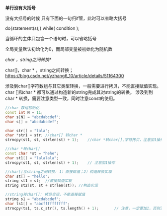 **单行没有大括号**

没有大括号的时候 只有下面的一句归if管，此时可以省略大括号

do{statement(s);} while( condition );

当循环的主体只包含一个语句时，可以省略括号

全局变量默认初始化为0，而局部变量被初始化为随机数

**char* ，string之间转换**

char[]，char * ，string之间转换； https://blog.csdn.net/yzhang6_10/article/details/51164300

涉及到char[]字符数组与其它类型转换，一般需要进行拷贝，不能直接赋值实现。char []和char * 都可以通过构造新的string完成其对string的转换。
涉及到到char * 转换，需要注意类型一致，同时注意const的使用。
```cpp
//char 数组初始化
const int N = 11;
char s[N] = "abcdabcdef";
char s[] = "abcdabcdef";

char str[] = "lala";
char *str1 = str; //char[] 转char *
strncpy(st1, st, strlen(st) + 1);    //char *转char[],字符拷贝，注意加1操作

//char *转char[]
const char *st = "hehe";
char st1[] = "lalalala";
strncpy(st1, st, strlen(st) + 1);    // 注意加1操作 

//char[]与string之间转换: 1）直接赋值；2）构造转换实现
char st[] = "hello";   
string st1 = st;  //直接赋值实现 
string st2(st, st + strlen(st)); //构造实现 

//string转char[]: 拷贝实现，不能直接赋值
string s1 = "abcdabcdef";
char ts1[] = "abcffffffffff";
strncpy(ts1, ts.c_str(), ts.length() + 1);       // 注意，一定要加1，否则没有赋值'\0' 
```

